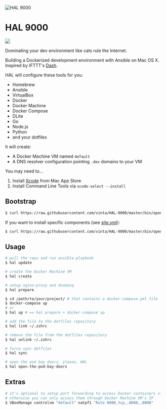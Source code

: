 ![HAL 9000](https://raw.githubusercontent.com/vinta/HAL-9000/master/assets/HAL_9000.jpg "HAL 9000")

# HAL 9000

[![](https://img.shields.io/badge/made%20with-%e2%9d%a4-ff69b4.svg?style=flat-square)](http://vinta.ws)

Dominating your dev environment like cats rule the Internet.

Building a Dockerized development environment with Ansible on Mac OS X. Inspired by IFTTT's [Dash](https://github.com/IFTTT/dash).

HAL will configure these tools for you:

- Homebrew
- Ansible
- VirtualBox
- Docker
- Docker Machine
- Docker Compose
- DLite
- Go
- Node.js
- Python
- and your dotfiles

It will create:

- A Docker Machine VM named `default`
- A DNS resolver configuration pointing `.dev` domains to your VM

You may need to...

1. Install [Xcode](https://itunes.apple.com/us/app/xcode/id497799835) from Mac App Store
2. Install Command Line Tools via `xcode-select --install`

## Bootstrap

``` bash
$ curl https://raw.githubusercontent.com/vinta/HAL-9000/master/bin/open-the-pod-bay-doors | bash
```

If you want to install specific components (see [site.yml](https://github.com/vinta/HAL-9000/blob/master/playbooks/site.yml)):

``` bash
$ curl https://raw.githubusercontent.com/vinta/HAL-9000/master/bin/open-the-pod-bay-doors | bash -s -- --tags docker
```

## Usage

``` bash
# pull the repo and run ansible-playbook
$ hal update

# create the Docker Machine VM
$ hal create

# setup nginx-proxy and dnsmasq
$ hal prepare

$ cd /path/to/your/project/ # that contains a docker-compose.yml file
$ docker-compose up
# or
$ hal up # == hal prepare + docker-compose up

# add the file to the dotfiles repository
$ hal link ~/.zshrc

# remove the file from the dotfiles repository
$ hal unlink ~/.zshrc

# force sync dotfiles
$ hal sync

# open the pod bay doors, please, HAL
$ hal open-the-pod-bay-doors
```

## Extras

``` bash
# it's optional to setup port forwarding to access Docker containers via 127.0.0.1
# otherwise you can only access them through Docker Machine VM's IP
$ VBoxManage controlvm "default" natpf1 "Rule 8000,tcp,,8000,,8000"
```
